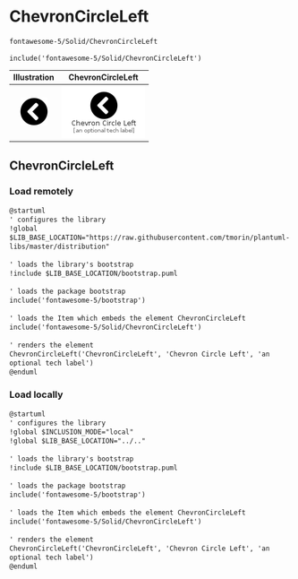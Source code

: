 # ChevronCircleLeft


```text
fontawesome-5/Solid/ChevronCircleLeft
```

```text
include('fontawesome-5/Solid/ChevronCircleLeft')
```



| Illustration | ChevronCircleLeft |
| :---: | :---: |
| ![illustration for Illustration](../../fontawesome-5/Solid/ChevronCircleLeft.png) | ![illustration for ChevronCircleLeft](../../fontawesome-5/Solid/ChevronCircleLeft.Local.png) |




## ChevronCircleLeft

### Load remotely
```plantuml
@startuml
' configures the library
!global $LIB_BASE_LOCATION="https://raw.githubusercontent.com/tmorin/plantuml-libs/master/distribution"

' loads the library's bootstrap
!include $LIB_BASE_LOCATION/bootstrap.puml

' loads the package bootstrap
include('fontawesome-5/bootstrap')

' loads the Item which embeds the element ChevronCircleLeft
include('fontawesome-5/Solid/ChevronCircleLeft')

' renders the element
ChevronCircleLeft('ChevronCircleLeft', 'Chevron Circle Left', 'an optional tech label')
@enduml
```

### Load locally
```plantuml
@startuml
' configures the library
!global $INCLUSION_MODE="local"
!global $LIB_BASE_LOCATION="../.."

' loads the library's bootstrap
!include $LIB_BASE_LOCATION/bootstrap.puml

' loads the package bootstrap
include('fontawesome-5/bootstrap')

' loads the Item which embeds the element ChevronCircleLeft
include('fontawesome-5/Solid/ChevronCircleLeft')

' renders the element
ChevronCircleLeft('ChevronCircleLeft', 'Chevron Circle Left', 'an optional tech label')
@enduml
```

